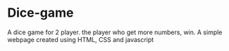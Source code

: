# Dice-game
A dice game for 2 player. the player who get more numbers, win.
A simple webpage created using HTML, CSS and javascript
